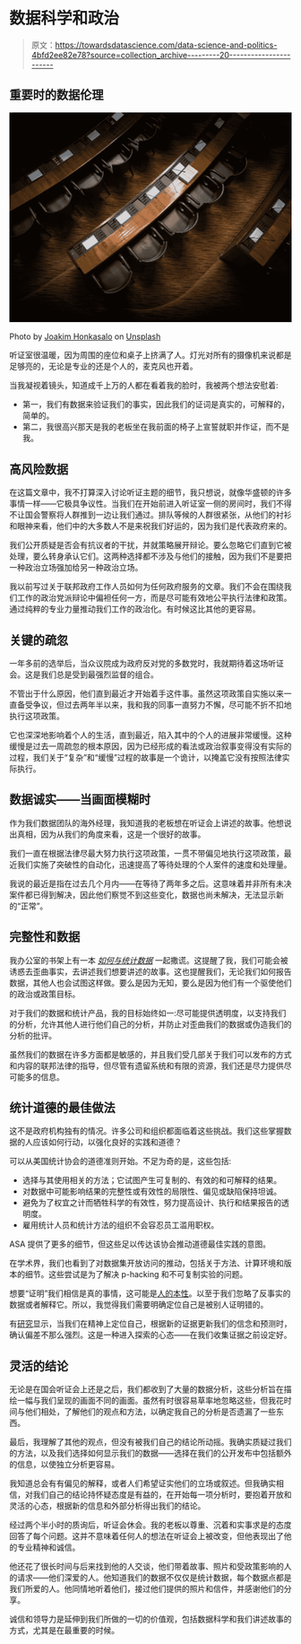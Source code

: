 # 数据科学和政治

> 原文：<https://towardsdatascience.com/data-science-and-politics-4bfd2ee82e78?source=collection_archive---------20----------------------->

## 重要时的数据伦理

![](img/8af0ddb282a20816db37072e385b81e4.png)

Photo by [Joakim Honkasalo](https://unsplash.com/@jhonkasalo?utm_source=medium&utm_medium=referral) on [Unsplash](https://unsplash.com?utm_source=medium&utm_medium=referral)

听证室很温暖，因为周围的座位和桌子上挤满了人。灯光对所有的摄像机来说都是足够亮的，无论是专业的还是个人的，麦克风也开着。

当我凝视着镜头，知道成千上万的人都在看着我的脸时，我被两个想法安慰着:

*   第一，我们有数据来验证我们的事实，因此我们的证词是真实的，可解释的，简单的。
*   第二，我很高兴那天是我的老板坐在我前面的椅子上宣誓就职并作证，而不是我。

## 高风险数据

在这篇文章中，我不打算深入讨论听证主题的细节，我只想说，就像华盛顿的许多事情一样——它极具争议性。当我们在开始前进入听证室一侧的房间时，我们不得不让国会警察将人群推到一边让我们通过。排队等候的人群很紧张，从他们的衬衫和眼神来看，他们中的大多数人不是来祝我们好运的，因为我们是代表政府来的。

我们公开质疑是否会有抗议者的干扰，并就策略展开辩论。要么忽略它们直到它被处理，要么转身承认它们。这两种选择都不涉及与他们的接触，因为我们不是要把一种政治立场强加给另一种政治立场。

我以前写过关于联邦政府工作人员如何为任何政府服务的文章。我们不会在围绕我们工作的政治党派辩论中偏袒任何一方，而是尽可能有效地公平执行法律和政策。通过纯粹的专业力量推动我们工作的政治化。有时候这比其他的更容易。

## 关键的疏忽

一年多前的选举后，当众议院成为政府反对党的多数党时，我就期待着这场听证会。这是我们总是受到最强烈监督的组合。

不管出于什么原因，他们直到最近才开始着手这件事。虽然这项政策自实施以来一直备受争议，但过去两年半以来，我和我的同事一直努力不懈，尽可能不折不扣地执行这项政策。

它也深深地影响着个人的生活，直到最近，陷入其中的个人的进展非常缓慢。这种缓慢是过去一周疏忽的根本原因，因为已经形成的看法或政治叙事变得没有实际的过程，我们关于“复杂”和“缓慢”过程的故事是一个诡计，以掩盖它没有按照法律实际执行。

## 数据诚实——当画面模糊时

作为我们数据团队的海外经理，我知道我的老板想在听证会上讲述的故事。他想说出真相，因为从我们的角度来看，这是一个很好的故事。

我们一直在根据法律尽最大努力执行这项政策，一贯不带偏见地执行这项政策，最近我们实施了突破性的自动化，迅速提高了等待处理的个人案件的速度和处理量。

我说的最近是指在过去几个月内——在等待了两年多之后。这意味着并非所有未决案件都已得到解决，因此他们察觉不到这些变化，数据也尚未解决，无法显示新的“正常”。

## 完整性和数据

我办公室的书架上有一本 [*如何与统计数据*](https://g.co/kgs/WrU36w) 一起撒谎。这提醒了我，我们可能会被诱惑去歪曲事实，去讲述我们想要讲述的故事。这也提醒我们，无论我们如何报告数据，其他人也会试图这样做。要么是因为无知，要么是因为他们有一个驱使他们的政治或政策目标。

对于我们的数据和统计产品，我的目标始终如一:尽可能提供透明度，以支持我们的分析，允许其他人进行他们自己的分析，并防止对歪曲我们的数据或伪造我们的分析的批评。

虽然我们的数据在许多方面都是敏感的，并且我们受几部关于我们可以发布的方式和内容的联邦法律的指导，但尽管有遗留系统和有限的资源，我们还是尽力提供尽可能多的信息。

## 统计道德的最佳做法

这不是政府机构独有的情况。许多公司和组织都面临着这些挑战。我们这些掌握数据的人应该如何行动，以强化良好的实践和道德？

可以从美国统计协会的道德准则开始。不足为奇的是，这些包括:

*   选择与其使用相关的方法；它试图产生可复制的、有效的和可解释的结果。
*   对数据中可能影响结果的完整性或有效性的局限性、偏见或缺陷保持坦诚。
*   避免为了权宜之计而牺牲科学的有效性，努力提高设计、执行和结果报告的透明度。
*   雇用统计人员和统计方法的组织不会容忍员工滥用职权。

ASA 提供了更多的细节，但这些足以传达该协会推动道德最佳实践的意图。

在学术界，我们也看到了对数据集开放访问的推动，包括关于方法、计算环境和版本的细节。这些尝试是为了解决 p-hacking 和不可复制实验的问题。

想要“证明”我们相信是真的事情，这可能是[人的本性](http://psy2.ucsd.edu/~mckenzie/nickersonConfirmationBias.pdf)。以至于我们忽略了反事实的数据或者解释它。所以，我觉得我们需要明确定位自己是被别人证明错的。

有[研究](https://g.co/kgs/xhzcXo)显示，当我们在精神上定位自己，根据新的证据更新我们的信念和预测时，确认偏差不那么强烈。这是一种进入探索的心态——在我们收集证据之前设定好。

## 灵活的结论

无论是在国会听证会上还是之后，我们都收到了大量的数据分析，这些分析旨在描绘一幅与我们呈现的画面不同的画面。虽然有时很容易草率地忽略这些，但我花时间与他们相处，了解他们的观点和方法，以确定我自己的分析是否遗漏了一些东西。

最后，我理解了其他的观点，但没有被我们自己的结论所动摇。我确实质疑过我们的方法，以及我们选择如何显示我们的数据——选择在我们的公开发布中包括额外的信息，以使独立分析更容易。

我知道总会有有偏见的解释，或者人们希望证实他们的立场或叙述。但我确实相信，对我们自己的结论持怀疑态度是有益的，在开始每一项分析时，要抱着开放和灵活的心态，根据新的信息和外部分析得出我们的结论。

经过两个半小时的质询后，听证会休会。我的老板以尊重、沉着和实事求是的态度回答了每个问题。这并不意味着任何人的想法在听证会上被改变，但他表现出了他的专业精神和诚信。

他还花了很长时间与后来找到他的人交谈，他们带着故事、照片和受政策影响的人的请求——他们深爱的人。他知道我们的数据不仅仅是统计数据，每个数据点都是我们所爱的人。他同情地听着他们，接过他们提供的照片和信件，并感谢他们的分享。

诚信和领导力是延伸到我们所做的一切的价值观，包括数据科学和我们讲述故事的方式，尤其是在最重要的时候。